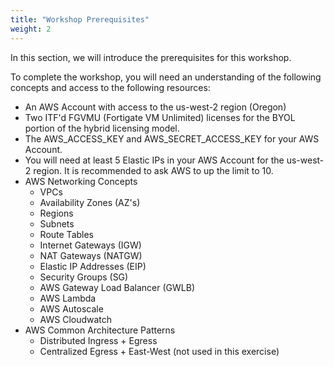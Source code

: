 ```yaml
---
title: "Workshop Prerequisites"
weight: 2
---
```


In this section, we will introduce the prerequisites for this workshop. 

To complete the workshop, you will need an understanding of the following concepts and access to the following resources:

* An AWS Account with access to the us-west-2 region (Oregon)
* Two ITF'd FGVMU (Fortigate VM Unlimited) licenses for the BYOL portion of the hybrid licensing model.
* The AWS_ACCESS_KEY and AWS_SECRET_ACCESS_KEY for your AWS Account.
* You will need at least 5 Elastic IPs in your AWS Account for the us-west-2 region. It is recommended to ask AWS to up the limit to 10. 
* AWS Networking Concepts
    * VPCs
    * Availability Zones (AZ's)
    * Regions
    * Subnets
    * Route Tables
    * Internet Gateways (IGW)
    * NAT Gateways (NATGW)
    * Elastic IP Addresses (EIP)
    * Security Groups (SG)
    * AWS Gateway Load Balancer (GWLB)
    * AWS Lambda
    * AWS Autoscale
    * AWS Cloudwatch
* AWS Common Architecture Patterns
    * Distributed Ingress + Egress
    * Centralized Egress + East-West (not used in this exercise)

